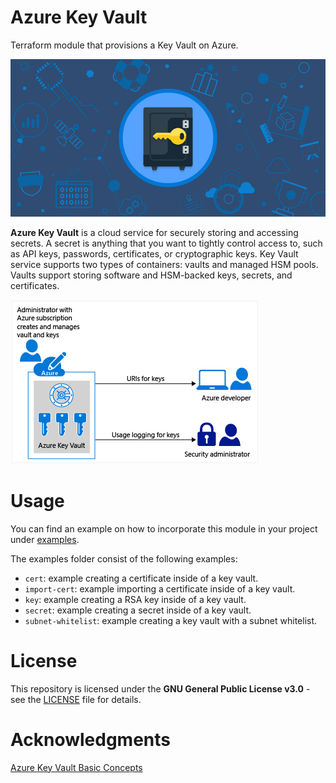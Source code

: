# Azure Key Vault

Terraform module that provisions a Key Vault on Azure.

![Key Vault](img/key-vault.png)

**Azure Key Vault** is a cloud service for securely storing and accessing
secrets. A secret is anything that you want to tightly control access to, such
as API keys, passwords, certificates, or cryptographic keys. Key Vault service
supports two types of containers: vaults and managed HSM pools. Vaults support
storing software and HSM-backed keys, secrets, and certificates.

![Key Vault Architecture](img/architecture.png)

# Usage

You can find an example on how to incorporate this module in your project under
[examples](examples/).

The examples folder consist of the following examples:

- `cert`: example creating a certificate inside of a key vault.
- `import-cert`: example importing a certificate inside of a key vault.
- `key`: example creating a RSA key inside of a key vault.
- `secret`: example creating a secret inside of a key vault.
- `subnet-whitelist`: example creating a key vault with a subnet whitelist.

# License

This repository is licensed under the **GNU General Public License v3.0** - see
the [LICENSE](LICENSE) file for details.

# Acknowledgments

[Azure Key Vault Basic Concepts](https://tinyurl.com/y2tm9qqm)
